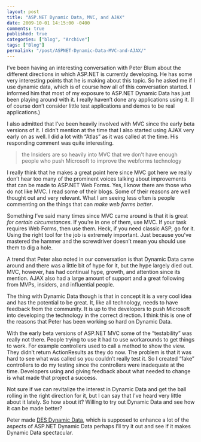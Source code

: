 ```yaml
---
layout: post
title: "ASP.NET Dynamic Data, MVC, and AJAX"
date: 2009-10-01 14:15:00 -0400
comments: true
published: true
categories: ["blog", "Archive"]
tags: ["Blog"]
permalink: "/post/ASPNET-Dynamic-Data-MVC-and-AJAX/"
---
```

<!-- more -->



<p>I&rsquo;ve been having an interesting conversation with Peter Blum about the different directions in which ASP.NET is currently developing. He has some very interesting points that he is making about this topic. So he asked me if I use dynamic data, which is of course how all of this conversation started. I informed him that most of my exposure to ASP.NET Dynamic Data has just been playing around with it. I really haven&rsquo;t done any applications using it. (I of course don&rsquo;t consider little test applications and demos to be real applications.)</p>
<p>I also admitted that I&rsquo;ve been heavily involved with MVC since the early beta versions of it. I didn&rsquo;t mention at the time that I also started using AJAX very early on as well. I did a lot with &ldquo;Atlas&rdquo; as it was called at the time. His responding comment was quite interesting.</p>
<blockquote>
<p>the Insiders are so heavily into MVC that we don&rsquo;t have enough people who push Microsoft to improve the webforms technology</p>
</blockquote>
<p>I really think that he makes a great point here since MVC got here we really don&rsquo;t hear too many of the prominent voices talking about improvements that can be made to ASP.NET Web Forms. Yes, I know there are those who do not like MVC. I read some of their blogs. Some of their reasons are well thought out and very relevant. What I am seeing less often is people commenting on the things that can <em>make web forms better</em>.</p>
<p>Something I&rsquo;ve said many times since MVC came around is that it is great <em>for certain circumstances</em>. If you&rsquo;re in one of them, use MVC. If your task requires Web Forms, then use them. Heck, if you need classic ASP, go for it. Using the right tool for the job is extremely important. Just because you&rsquo;ve mastered the hammer and the screwdriver doesn&rsquo;t mean you should use them to dig a hole.</p>
<p>A trend that Peter also noted in our conversation is that Dynamic Data came around and there was a little bit of hype for it, but the hype largely died out. MVC, however, has had continual hype, growth, and attention since its mention. AJAX also had a large amount of support and a great following from MVPs, insiders, and influential people.</p>
<p>The thing with Dynamic Data though is that in concept it is a very cool idea and has the potential to be great. It, like all technology, needs to have feedback from the community. It is up to the developers to push Microsoft into developing the technology in the correct direction. I think this is one of the reasons that Peter has been working so hard on Dynamic Data.</p>
<p>With the early beta versions of ASP.NET MVC some of the &ldquo;testability&rdquo; was really not there. People trying to use it had to use workarounds to get things to work. For example controllers used to call a method to show the view. They didn&rsquo;t return ActionResults as they do now. The problem is that it was hard to see what was called so you couldn&rsquo;t really test it. So I created &ldquo;fake&rdquo; controllers to do my testing since the controllers were inadequate at the time. Developers using and giving feedback about what needed to change is what made that project a success.</p>
<p>Not sure if we can revitalize the interest in Dynamic Data and get the ball rolling in the right direction for it, but I can say that I&rsquo;ve heard very little about it lately. So how about it? Willing to try out Dynamic Data and see how it can be made better?</p>
<p>Peter made <a href="http://www.peterblum.com/DES/DynamicData.aspx" target="_blank">DES Dynamic Data</a>, which is supposed to enhance a lot of the aspects of ASP.NET Dynamic Data perhaps I&rsquo;ll try it out and see if it makes Dynamic Data spectacular.</p>
